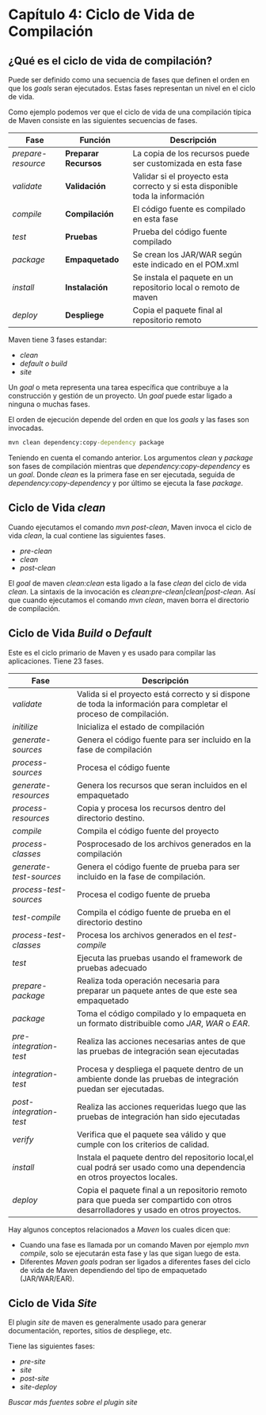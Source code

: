 # Capítulo 4: Ciclo de Vida de Compilación

## ¿Qué es el ciclo de vida de compilación?
Puede ser definido como una secuencia de fases que definen el orden en que los *goals* seran ejecutados. Estas fases representan un nivel en el ciclo de vida.

Como ejemplo podemos ver que el ciclo de vida de una compilación típica de Maven consiste en las siguientes secuencias de fases.

|    **Fase**    |    **Función**    |    **Descripción**    |
|----------------|-------------------|-----------------------|
|*prepare-resource*|**Preparar Recursos**|La copia de los recursos puede ser customizada en esta fase|
|*validate*|**Validación**|Validar si el proyecto esta correcto y si esta disponible toda la información|
|*compile*|**Compilación**|El código fuente es compilado en esta fase|
|*test*|**Pruebas**|Prueba del código fuente compilado|
|*package*|**Empaquetado**|Se crean los JAR/WAR según este indicado en el POM.xml|
|*install*|**Instalación**|Se instala el paquete en un repositorio local o remoto de maven|
*deploy*|**Despliege**|Copia el paquete final al repositorio remoto|

Maven tiene 3 fases estandar:

- *clean*
- *default o build*
- *site*

Un *goal* o meta representa una tarea específica que contribuye a la construcción y gestión de un proyecto. Un *goal* puede estar ligado a ninguna o muchas fases.

El orden de ejecución depende del orden en que los *goals* y las fases son invocadas.

```cmd
mvn clean dependency:copy-dependency package
```

Teniendo en cuenta el comando anterior. Los argumentos *clean* y *package* son fases de compilación mientras que *dependency:copy-dependency* es un *goal*. Donde *clean* es la primera fase en ser ejecutada, seguida de *dependency:copy-dependency* y por último se ejecuta la fase *package*.

## Ciclo de Vida *clean*
Cuando ejecutamos el comando *mvn post-clean*, Maven invoca el ciclo de vida *clean*, la cual contiene las siguientes fases.

- *pre-clean*
- *clean*
- *post-clean*

El *goal* de maven *clean:clean* esta ligado a la fase *clean* del ciclo de vida *clean*. La sintaxis de la invocación es *clean*:*pre-clean|clean|post-clean*. Así que cuando ejecutamos el comando *mvn clean*, maven borra el directorio de compilación.

## Ciclo de Vida *Build* o *Default*

Este es el ciclo primario de Maven y es usado para compilar las aplicaciones. Tiene 23 fases.

|**Fase**|**Descripción**|
|--------|---------------|
|*validate*|Valida si el proyecto está correcto y si dispone de toda la información para completar el proceso de compilación.|
|*initilize*|Inicializa el estado de compilación|
|*generate-sources*|Genera el código fuente para ser incluido en la fase de compilación|
|*process-sources*|Procesa el código fuente|
|*generate-resources*|Genera los recursos que seran incluidos en el empaquetado|
|*process-resources*|Copia y procesa los recursos dentro del directorio destino.|
|*compile*|Compila el código fuente del proyecto|
|*process-classes*|Posprocesado de los archivos generados en la compilación|
|*generate-test-sources*|Genera el código fuente de prueba para ser incluido en la fase de compilación.|
|*process-test-sources*|Procesa el codigo fuente de prueba|
|*test-compile*|Compila el código fuente de prueba en el directorio destino|
|*process-test-classes*|Procesa los archivos generados en el *test-compile*|
|*test*|Ejecuta las pruebas usando el framework de pruebas adecuado|
|*prepare-package*|Realiza toda operación necesaria para preparar un paquete antes de que este sea empaquetado|
|*package*|Toma el código compilado y lo empaqueta en un formato distribuible como *JAR*, *WAR* o *EAR*.|
|*pre-integration-test*|Realiza las acciones necesarias antes de que las pruebas de integración sean ejecutadas|
|*integration-test*|Procesa y despliega el paquete dentro de un ambiente donde las pruebas de integración puedan ser ejecutadas.|
|*post-integration-test*|Realiza las acciones requeridas luego que las pruebas de integración han sido ejecutadas|
|*verify*|Verifica que el paquete sea válido y que cumple con los criterios de calidad.|
|*install*|Instala el paquete dentro del repositorio local,el cual podrá ser usado como una dependencia en otros proyectos locales.|
|*deploy*|Copia el paquete final a un repositorio remoto para que pueda ser compartido con otros desarrolladores y usado en otros proyectos.|

Hay algunos conceptos relacionados a *Maven* los cuales dicen que:

- Cuando una fase es llamada por un comando Maven por ejemplo *mvn compile*, solo se ejecutarán esta fase y las que sigan luego de esta.
- Diferentes *Maven goals* podran ser ligados a diferentes fases del ciclo de vida de Maven dependiendo del tipo de empaquetado (JAR/WAR/EAR).

## Ciclo de Vida *Site*

El plugin *site* de maven es generalmente usado para generar documentación, reportes, sitios de despliege, etc.

Tiene las siguientes fases:

- *pre-site*
- *site*
- *post-site*
- *site-deploy*

*Buscar más fuentes sobre el plugin site*

